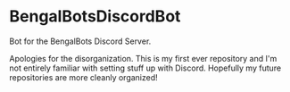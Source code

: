 # BengalBotsDiscordBot
Bot for the BengalBots Discord Server.

Apologies for the disorganization. This is my first ever repository and I'm not entirely familiar with setting stuff up with Discord. Hopefully my future repositories are more cleanly organized!
